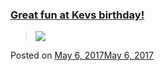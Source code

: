 
### [Great fun at Kevs birthday!](https://fazthebro.com/2017/05/06/great-fun-at-kevs-birthday/)

> ![](https://fazthebro.com/wp-content/uploads/2017/05/Screenshot_20170506-211823-1-1080x1080.jpg)

Posted on [May 6, 2017May 6, 2017](https://fazthebro.com/2017/05/06/so-hungover-time-to-get-a-check-up/)
